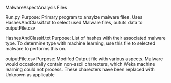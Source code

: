 MalwareAspectAnalysis Files


Run.py
Purpose: Primary program to anaylze malware files. Uses HashesAndClassif.txt to select used Malware files, oututs data to outputFile.csv

HashesAndClassif.txt
Purpose: List of hashes with their associated malware type. To determine type with machine learning, use this file to selected malware to performs this on.

outputFile.csv
Purpose: Modifed Output file with various aspects. Malware would occasionally contain non-ascii charecters, which Weka machine learning could not process. These charecters have been replaced with Unknown as applicable

